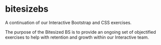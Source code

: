 # bitesizebs
A continuation of our Interactive Bootstrap and CSS exercises.

The purpose of the Bitesized BS is to provide an ongoing set of objectified exercises to help with retention and growth within our Interactive team.
